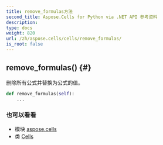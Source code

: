 ```yaml
---
title: remove_formulas方法
second_title: Aspose.Cells for Python via .NET API 参考资料
description:
type: docs
weight: 820
url: /zh/aspose.cells/cells/remove_formulas/
is_root: false
---
```

##  remove_formulas() {#}
删除所有公式并替换为公式的值。



```python
def remove_formulas(self):
    ...
```





### 也可以看看
* 模块 [aspose.cells](../../)
* 类 [Cells](/cells/python-net/zh/aspose.cells/cells)
